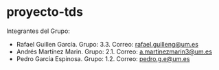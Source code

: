 # proyecto-tds
Integrantes del Grupo:
- Rafael Guillen García. Grupo: 3.3. Correo: rafael.guilleng@um.es
- Andrés Martínez Marin. Grupo: 2.1. Correo: a.martinezmarin3@um.es
- Pedro García Espinosa. Grupo: 1.2. Correo: pedro.g.e@um.es